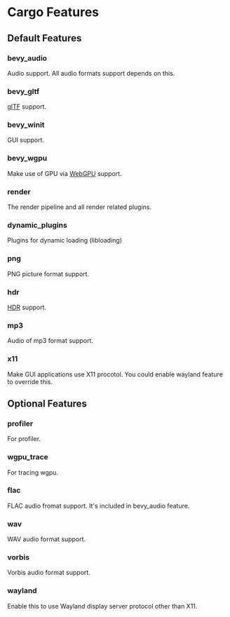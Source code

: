 # Cargo Features

## Default Features

### bevy_audio

Audio support. All audio formats support depends on this.

### bevy_gltf

[glTF](https://www.khronos.org/gltf/) support.

### bevy_winit

GUI support.

### bevy_wgpu

Make use of GPU via [WebGPU](https://gpuweb.github.io/gpuweb/) support.

### render
The render pipeline and all render related plugins.

### dynamic_plugins
Plugins for dynamic loading (libloading)

### png 

PNG picture format support. 

### hdr

[HDR](https://en.wikipedia.org/wiki/High_dynamic_range) support.

### mp3

Audio of mp3 format support.

### x11

Make GUI applications use X11 procotol. You could enable wayland feature to override this.

## Optional Features

### profiler

For profiler.

### wgpu_trace

For tracing wgpu.

### flac

FLAC audio fromat support. It's included in bevy_audio feature.

### wav

WAV audio format support.

### vorbis 

Vorbis audio format support.

### wayland

Enable this to use Wayland display server protocol other than X11.